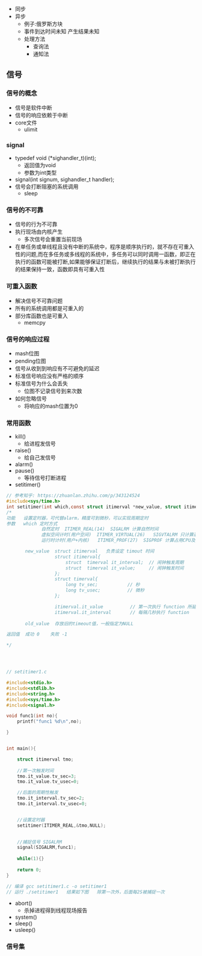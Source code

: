 - 同步
- 异步
  - 例子:俄罗斯方块
  - 事件到达时间未知 产生结果未知
  - 处理方法
    - 查询法
    - 通知法
## 信号
### 信号的概念
- 信号是软件中断
- 信号的响应依赖于中断
- core文件
  - ulimit
### signal
- typedef void (*sighandler_t)(int);
  - 返回值为void
  - 参数为int类型
- signal(int signum, sighandler_t handler);
- 信号会打断阻塞的系统调用
  - sleep

### 信号的不可靠
- 信号的行为不可靠
- 执行现场由内核产生
  - 多次信号会重置当前现场
- 在单任务或单线程且没有中断的系统中，程序是顺序执行的，就不存在可重入性的问题,而在多任务或多线程的系统中，多任务可以同时调用一函数，即正在执行的函数可能被打断,如果能够保证打断后，继续执行的结果与未被打断执行的结果保持一致，函数即具有可重入性
### 可重入函数
- 解决信号不可靠问题
- 所有的系统调用都是可重入的
- 部分库函数也是可重入
  - memcpy

### 信号的响应过程
- mash位图
- pending位图
- 信号从收到到响应有不可避免的延迟
- 标准信号响应没有严格的顺序
- 标准信号为什么会丢失
  - 位图不记录信号到来次数
- 如何忽略信号
  - 将响应的mash位置为0

### 常用函数
- kill()
  - 给进程发信号
- raise()
  - 给自己发信号
- alarm()
- pause()
  - 等待信号打断进程
- setitimer()
```c
// 参考知乎: https://zhuanlan.zhihu.com/p/343124524
#include<sys/time.h>
int setitimer(int which,const struct itimerval *new_value, struct itimerval *old_value);
/*
功能   设置定时器，可代替alarm，精度可到微秒，可以实现周期定时
参数   which 定时方式
             自然定时  ITIMER_REAL(14)  SIGALRM 计算自然时间
             虚拟空间计时(用户空间)  ITIMER_VIRTUAL(26)   SIGVTALRM 只计算进程占用CPU的时间
             运行时计时(用户+内核)   ITIMER_PROF(27)  SIGPROF 计算占用CPU及执行系统调用的时间

       new_value  struct itimerval   负责设定 timout 时间
                  struct itimerval{
                      struct  timerval it_interval;  // 闹钟触发周期
                      struct  timerval it_value;     // 闹钟触发时间
                  };
                  struct timerval{
                      long tv_sec;           // 秒
                      long tv_usec;          // 微秒
                  };

                  itimerval.it_value          // 第一次执行 function 所延迟的秒数
                  itimerval.it_interval       // 每隔几秒执行 function
        
       old_value  存放旧的timeout值，一般指定为NULL

返回值  成功 0    失败 -1

*/




// setitimer1.c

#include<stdio.h>
#include<stdlib.h>
#include<string.h>
#include<sys/time.h>
#include<signal.h>

void func1(int no){
	printf("func1 %d\n",no);

}


int main(){

	struct itimerval tmo;
	
	//第一次触发时间
	tmo.it_value.tv_sec=3;
	tmo.it_value.tv_usec=0;

	//后面的周期性触发
	tmo.it_interval.tv_sec=2;
	tmo.it_interval.tv_usec=0;


	//设置定时器
	setitimer(ITIMER_REAL,&tmo,NULL);
	

	//捕捉信号 SIGALRM
	signal(SIGALRM,func1);
	
	while(1){}
	
	return 0;
}

// 编译 gcc setitimer1.c -o setitimer1
// 运行 ./setitimer1   结果如下图   除第一次外，后面每2S被捕捉一次
```
- abort()
  - 杀掉进程得到线程现场报告
- system()
- sleep()
- usleep()

### 信号集